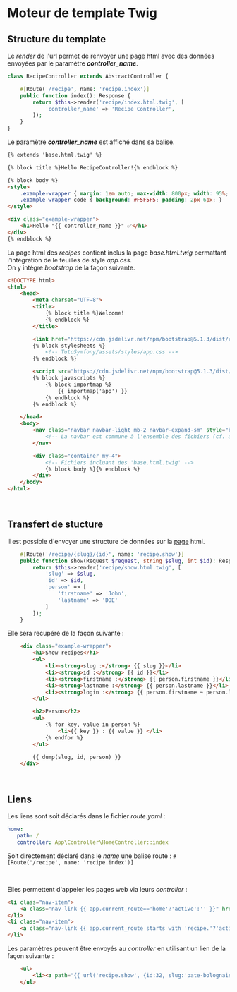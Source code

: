 # Moteur de template Twig


## Structure du template

Le *render* de l'url permet de renvoyer une [page](http://localhost:8000/recipe) html avec des données envoyées par le paramètre ***controller_name***.

```php
class RecipeController extends AbstractController {

    #[Route('/recipe', name: 'recipe.index')]
    public function index(): Response {
        return $this->render('recipe/index.html.twig', [
            'controller_name' => 'Recipe Controller',
        ]);
    }
}
```

Le paramètre ***controller_name*** est affiché dans sa balise. 

```html
{% extends 'base.html.twig' %}

{% block title %}Hello RecipeController!{% endblock %}

{% block body %}
<style>
    .example-wrapper { margin: 1em auto; max-width: 800px; width: 95%; font: 18px/1.5 sans-serif; }
    .example-wrapper code { background: #F5F5F5; padding: 2px 6px; }
</style>

<div class="example-wrapper">
    <h1>Hello "{{ controller_name }}" ✅</h1>
</div>
{% endblock %}
```


La page html des *recipes* contient inclus la page *base.html.twig* permattant l'intégration de le feuilles de style *app.css*.<br>
On y intégre *bootstrap* de la façon suivante.

```html
<!DOCTYPE html>
<html>
	<head>
		<meta charset="UTF-8">
		<title>
			{% block title %}Welcome!
			{% endblock %}
		</title>

		<link href="https://cdn.jsdelivr.net/npm/bootstrap@5.1.3/dist/css/bootstrap.min.css" rel="stylesheet">
		{% block stylesheets %}
			<!-- TutoSymfony/assets/styles/app.css -->
		{% endblock %}

		<script src="https://cdn.jsdelivr.net/npm/bootstrap@5.1.3/dist/js/bootstrap.bundle.min.js"></script>
		{% block javascripts %}
			{% block importmap %}
				{{ importmap('app') }}
			{% endblock %}
		{% endblock %}

	</head>
	<body>
		<nav class="navbar navbar-light mb-2 navbar-expand-sm" style="background-color: #f7e3fd;">
			<!-- La navbar est commune à l'ensemble des fichiers (cf. app.css pour la customisation) -->
		</nav>

		<div class="container my-4">
			<!-- Fichiers incluant des 'base.html.twig' -->
			{% block body %}{% endblock %}
		</div>
	</body>
</html>
```

<br>

## Transfert de stucture

Il est possible d'envoyer une structure de données sur la [page](localhost:8000/recipe/pate-bolognaise/32) html. 

```php
    #[Route('/recipe/{slug}/{id}', name: 'recipe.show')]
    public function show(Request $request, string $slug, int $id): Response {
        return $this->render('recipe/show.html.twig', [
            'slug' => $slug,
            'id' => $id,
            'person' => [
                'firstname' => 'John',
                'lastname' => 'DOE'
            ]
        ]);
    }
```

Elle sera recupéré de la façon suivante :

```html
	<div class="example-wrapper">
		<h1>Show recipes</h1>
		<ul>
			<li><strong>slug :</strong> {{ slug }}</li>
			<li><strong>id :</strong> {{ id }}</li>
            <li><strong>firstname :</strong> {{ person.firstname }}</li>
            <li><strong>lastname :</strong> {{ person.lastname }}</li>
            <li><strong>login :</strong> {{ person.firstname ~ person.lastname | lower }}</li>
		</ul>

        <h2>Person</h2>
        <ul>
            {% for key, value in person %}
                <li>{{ key }} : {{ value }} </li>
            {% endfor %}
        </ul>

        {{ dump(slug, id, person) }}
	</div>
```

<br>

## Liens

Les liens sont soit déclarés dans le fichier *route.yaml* :

```yaml
home:
   path: /
   controller: App\Controller\HomeController::index
```

Soit directement déclaré dans le *name* une balise route : `#[Route('/recipe', name: 'recipe.index')]`

<br>

Elles permettent d'appeler les pages web via leurs *controller* :

```html
<li class="nav-item">
	<a class="nav-link {{ app.current_route=='home'?'active':'' }}" href="{{ path("home") }}">Acceuil</a>
</li>
<li class="nav-item">
	<a class="nav-link {{ app.current_route starts with 'recipe.'?'active':'' }}" href="{{ path("recipe.index") }}">Recipe</a>
</li>
```

Les paramètres peuvent être envoyés au *controller* en utilisant un lien de la façon suivante :

```html
	<ul>
		<li><a path="{{ url('recipe.show', {id:32, slug:'pate-bolognaise'}) }}">Pate bolognaise</a></li>
	</ul>
```